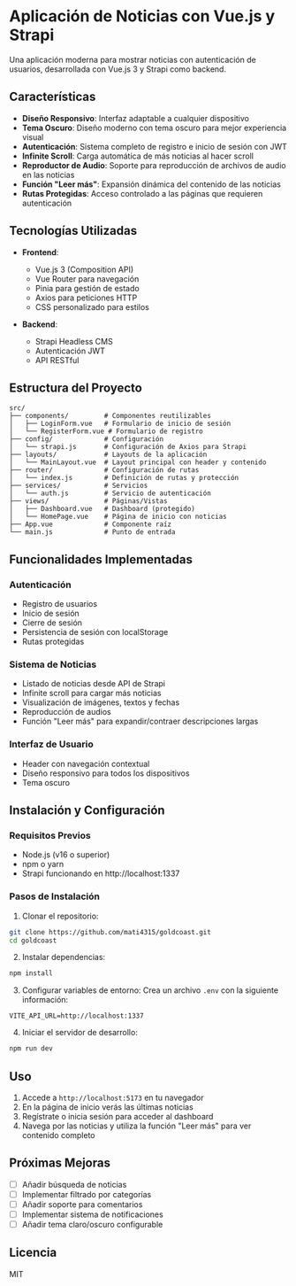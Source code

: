 # Aplicación de Noticias con Vue.js y Strapi

Una aplicación moderna para mostrar noticias con autenticación de usuarios, desarrollada con Vue.js 3 y Strapi como backend.

## Características

- **Diseño Responsivo**: Interfaz adaptable a cualquier dispositivo
- **Tema Oscuro**: Diseño moderno con tema oscuro para mejor experiencia visual
- **Autenticación**: Sistema completo de registro e inicio de sesión con JWT
- **Infinite Scroll**: Carga automática de más noticias al hacer scroll
- **Reproductor de Audio**: Soporte para reproducción de archivos de audio en las noticias
- **Función "Leer más"**: Expansión dinámica del contenido de las noticias
- **Rutas Protegidas**: Acceso controlado a las páginas que requieren autenticación

## Tecnologías Utilizadas

- **Frontend**:
  - Vue.js 3 (Composition API)
  - Vue Router para navegación
  - Pinia para gestión de estado
  - Axios para peticiones HTTP
  - CSS personalizado para estilos

- **Backend**:
  - Strapi Headless CMS
  - Autenticación JWT
  - API RESTful

## Estructura del Proyecto

```
src/
├── components/         # Componentes reutilizables
│   ├── LoginForm.vue   # Formulario de inicio de sesión
│   └── RegisterForm.vue # Formulario de registro
├── config/             # Configuración
│   └── strapi.js       # Configuración de Axios para Strapi
├── layouts/            # Layouts de la aplicación
│   └── MainLayout.vue  # Layout principal con header y contenido
├── router/             # Configuración de rutas
│   └── index.js        # Definición de rutas y protección
├── services/           # Servicios
│   └── auth.js         # Servicio de autenticación
├── views/              # Páginas/Vistas
│   ├── Dashboard.vue   # Dashboard (protegido)
│   └── HomePage.vue    # Página de inicio con noticias
├── App.vue             # Componente raíz
└── main.js             # Punto de entrada
```

## Funcionalidades Implementadas

### Autenticación

- Registro de usuarios
- Inicio de sesión
- Cierre de sesión
- Persistencia de sesión con localStorage
- Rutas protegidas

### Sistema de Noticias

- Listado de noticias desde API de Strapi
- Infinite scroll para cargar más noticias
- Visualización de imágenes, textos y fechas
- Reproducción de audios
- Función "Leer más" para expandir/contraer descripciones largas

### Interfaz de Usuario

- Header con navegación contextual
- Diseño responsivo para todos los dispositivos
- Tema oscuro

## Instalación y Configuración

### Requisitos Previos

- Node.js (v16 o superior)
- npm o yarn
- Strapi funcionando en http://localhost:1337

### Pasos de Instalación

1. Clonar el repositorio:
```bash
git clone https://github.com/mati4315/goldcoast.git
cd goldcoast
```

2. Instalar dependencias:
```bash
npm install
```

3. Configurar variables de entorno:
   Crea un archivo `.env` con la siguiente información:
```
VITE_API_URL=http://localhost:1337
```

4. Iniciar el servidor de desarrollo:
```bash
npm run dev
```

## Uso

1. Accede a `http://localhost:5173` en tu navegador
2. En la página de inicio verás las últimas noticias
3. Regístrate o inicia sesión para acceder al dashboard
4. Navega por las noticias y utiliza la función "Leer más" para ver contenido completo

## Próximas Mejoras

- [ ] Añadir búsqueda de noticias
- [ ] Implementar filtrado por categorías
- [ ] Añadir soporte para comentarios
- [ ] Implementar sistema de notificaciones
- [ ] Añadir tema claro/oscuro configurable

## Licencia

MIT
